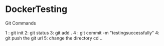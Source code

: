 # DockerTesting

Git Commands

1 : git init
2: git status
3: git add  .
4 : git commit -m "testingsuccessfully"
4: git push the git url
5: change the directory cd  ..
